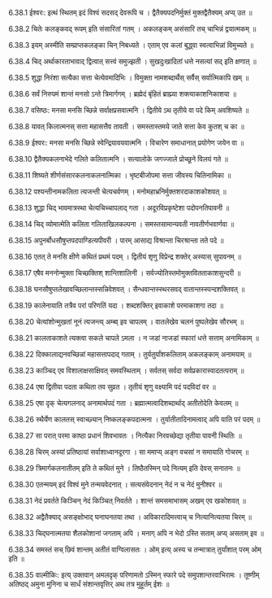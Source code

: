 6.38.1
ईश्वरः:
इत्थं स्थितम् इदं विश्वं सदसद् देवरूपि च ।
द्वैतैक्यपदनिर्मुक्तं मुक्तद्वैतैक्यम् अप्य् उत ॥


6.38.2
चितेः कलङ्कवद् रूपम् इति संसारितां गतम् ।
अकलङ्कम् असंसारि तच् चाभिन्नं द्वयात्मकम् ॥


6.38.3
इयम् अस्मीति सम्प्राप्तकलङ्का चिन् निबध्यते ।
एताम् एव कलां बुद्ध्वा स्वत्वाभिन्नां विमुच्यते ॥


6.38.4
चिद् अर्थाकारताभावाद् द्वित्वात् सत्त्वं समुज्झती ।
सुखदुःखादितां धत्ते नसत्यां सद् इति क्षणात् ॥


6.38.5
शुद्धा निरंशा सत्यैका सत्ता चेत्येवमादिभिः ।
विमुक्ता नामशब्दार्थैस् सर्वैस् सर्वात्मिकापि खम् ॥


6.38.6
सर्वं निरुपमं शान्तं मनसो ऽन्ते त्रिमार्गगम् ।
ब्रह्मेदं बृंहितं ब्राह्म्या शक्त्याकाशनिकाशया ॥


6.38.7
वसिष्ठः:
मनसा मनसि च्छिन्ने सर्वाक्षप्रसवात्मनि ।
द्वितीये ऽथ तृतीये वा पदे किम् अवशिष्यते ॥


6.38.8
यावत् किलात्मनस् सत्ता महासत्तैव तावती ।
समस्तास्तमये जाते सत्ता केव कुतश् च का ॥


6.38.9
ईश्वरः:
मनसा मनसि च्छिन्ने स्वेन्द्रियावयवात्मनि ।
विचारेण समाधानात् प्रयोगेण जयेन वा ॥


6.38.10
द्वैतैक्यकलनाभेदे गलिते कलितात्मनि ।
सत्यालोके जगज्जाले प्रोच्छूने विलयं गते ॥


6.38.11
शिष्यते शीर्णसंसारकलनाकलनात्मिका ।
भृष्टबीजोपमा सत्ता जीवस्य चितिनामिका ॥


6.38.12
पश्यन्तीनामकलिता त्यजन्ती चेत्यचर्वणम् ।
मनोमहाभ्रनिर्मुक्तशरदाकाशकोशवत् ॥


6.38.13
शुद्धा चिद् भावमात्रस्था चेत्यचिच्चापलाद् गता ।
अदूरविप्रकृष्टेशा पदोपनतिपावनी ॥


6.38.14
चिद् व्योमात्मेति कलिता गलिताखिलकल्पना ।
समस्तसामान्यवती नावतीर्णभवार्णवा ॥


6.38.15
अपुनर्बोधसौषुप्तपदपाण्डित्यपीवरी ।
पारम् आसाद्य विश्रान्ता चिरश्रान्ता तते पदे ॥


6.38.16
एतत् ते मनसि क्षीणे कथितं प्रथमं पदम् ।
द्वितीयं शृणु विप्रेन्द्र शक्तेर् अस्यास् सुपावनम् ॥


6.38.17
एषैव मननोन्मुक्ता चिच्छक्तिश् शान्तिशालिनी ।
सर्वज्योतिस्तमोमुक्तवितताकाशसुन्दरी ॥


6.38.18
घनसौषुप्तलेखावच्छिलान्तस्सन्निवेशवत् ।
सैन्धवान्तस्स्थरसवद् वातान्तस्स्पन्दशक्तिवत् ॥


6.38.19
कालेनायाति तत्रैव परां परिणतिं यदा ।
शब्दशक्तिर् इवाकाशे परमाकाशगा तदा ॥


6.38.20
चेत्यांशोन्मुखतां नूनं त्यजन्त्य् अम्ब्व् इव चापलम् ।
वातलेखेव चलनं पुष्पलेखेव सौरभम् ॥


6.38.21
कालताकाशते त्यक्त्वा सकले चापले ऽमला ।
न जडां नाजडां स्फारां धत्ते सत्ताम् अनामिकाम् ॥


6.38.22
दिक्कालाद्यनवच्छिन्नां महासत्तापदाद् गताम् ।
तुर्यतुर्यांशकलिताम् अकलङ्काम् अनामयाम् ॥


6.38.23
काञ्चिद् एव विशालाक्षसाक्षिवत् समवस्थिताम् ।
सर्वतस् सर्वदा सर्वप्रकारास्वादतत्पराम् ॥


6.38.24
एषा द्वितीया पदता कथिता तव सुव्रत ।
तृतीयं शृणु वक्ष्यामि पदं पदविदां वर ॥


6.38.25
एषा दृक् चेत्यगलनाद् अनामार्थपदं गता ।
ब्रह्मात्मत्वादिशब्दार्थाद् अतीतोदेति केवलम् ॥


6.38.26
स्थैर्येण कालतस् स्वाच्छ्यान् निष्कलङ्कपदात्मना ।
तुर्यातीतादिनामत्वाद् अपि याति परं पदम् ॥


6.38.27
सा परात् परमा काष्ठा प्रधानं शिवभावतः ।
नित्यैका निरवच्छेद्या तृतीया पावनी स्थितिः ॥


6.38.28
चिरम् अस्यां प्रतिष्ठायां सर्वाशाध्वानदूरगा ।
सा ममाप्य् अङ्ग वचसां न समायाति गोचरम् ॥


6.38.29
त्रिमार्गकलनातीतम् इति ते कथितं मुने ।
तिष्ठैतस्मिन् पदे नित्यम् इति देवस् सनातनः ॥


6.38.30
एतन्मयम् इदं विश्वं मुने तन्मयवेदनात् ।
सत्यसंवेदनान् नेदं न च नेदं मुनीश्वर ॥


6.38.31
नेदं प्रवर्तते किञ्चिन् नेदं किञ्चित् निवर्तते ।
शान्तं समसमाभासम् अखम् एव खकोशवत् ॥


6.38.32
अद्वैतैक्याद् असङ्क्षोभाद् घनाघनतया तथा ।
अविकारादिमत्त्वाच् च नित्यानित्यतया चिरम् ॥


6.38.33
चिद्घनात्मतया शैलकोशानां जगताम् अपि ।
मनाग् अपि न भेदो ऽस्ति सताम् अप्य् असताम् इव ॥


6.38.34
समस्तं सच् छिवं शान्तम् अतीतं वाग्विलासतः ।
ओम् इत्य् अस्य च तन्मात्रात् तुर्यांशात् परम् ओम् इति ॥


6.38.35
वाल्मीकिः:
इत्य् उक्तवान् अमलदृक् परिणामतो ऽस्मिन् स्फारे पदे समुपशान्तरवाभिरामः ।
तूष्णीम् अतिष्ठद् अमुना मुनिना च सार्धं संशान्तवृत्तिर् अथ तत्र मुहूर्तम् ईशः ॥

